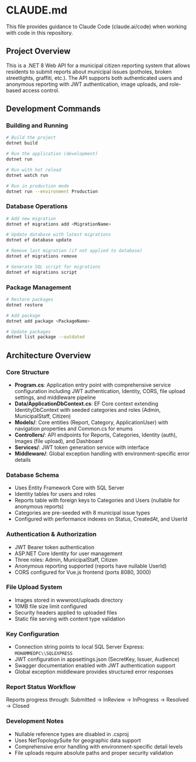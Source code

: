 # CLAUDE.md

This file provides guidance to Claude Code (claude.ai/code) when working with code in this repository.

## Project Overview

This is a .NET 8 Web API for a municipal citizen reporting system that allows residents to submit reports about municipal issues (potholes, broken streetlights, graffiti, etc.). The API supports both authenticated users and anonymous reporting with JWT authentication, image uploads, and role-based access control.

## Development Commands

### Building and Running
```bash
# Build the project
dotnet build

# Run the application (development)
dotnet run

# Run with hot reload
dotnet watch run

# Run in production mode
dotnet run --environment Production
```

### Database Operations
```bash
# Add new migration
dotnet ef migrations add <MigrationName>

# Update database with latest migrations
dotnet ef database update

# Remove last migration (if not applied to database)
dotnet ef migrations remove

# Generate SQL script for migrations
dotnet ef migrations script
```

### Package Management
```bash
# Restore packages
dotnet restore

# Add package
dotnet add package <PackageName>

# Update packages
dotnet list package --outdated
```

## Architecture Overview

### Core Structure
- **Program.cs**: Application entry point with comprehensive service configuration including JWT authentication, Identity, CORS, file upload settings, and middleware pipeline
- **Data/ApplicationDbContext.cs**: EF Core context extending IdentityDbContext with seeded categories and roles (Admin, MunicipalStaff, Citizen)
- **Models/**: Core entities (Report, Category, ApplicationUser) with navigation properties and Common.cs for enums
- **Controllers/**: API endpoints for Reports, Categories, Identity (auth), Images (file upload), and Dashboard
- **Services/**: JWT token generation service with interface
- **Middleware/**: Global exception handling with environment-specific error details

### Database Schema
- Uses Entity Framework Core with SQL Server
- Identity tables for users and roles
- Reports table with foreign keys to Categories and Users (nullable for anonymous reports)
- Categories are pre-seeded with 8 municipal issue types
- Configured with performance indexes on Status, CreatedAt, and UserId

### Authentication & Authorization
- JWT Bearer token authentication
- ASP.NET Core Identity for user management
- Three roles: Admin, MunicipalStaff, Citizen
- Anonymous reporting supported (reports have nullable UserId)
- CORS configured for Vue.js frontend (ports 8080, 3000)

### File Upload System
- Images stored in wwwroot/uploads directory
- 10MB file size limit configured
- Security headers applied to uploaded files
- Static file serving with content type validation

### Key Configuration
- Connection string points to local SQL Server Express: `MOHAMMEDPC\\SQLEXPRESS`
- JWT configuration in appsettings.json (SecretKey, Issuer, Audience)
- Swagger documentation enabled with JWT authentication support
- Global exception middleware provides structured error responses

### Report Status Workflow
Reports progress through: Submitted → InReview → InProgress → Resolved → Closed

### Development Notes
- Nullable reference types are disabled in .csproj
- Uses NetTopologySuite for geographic data support
- Comprehensive error handling with environment-specific detail levels
- File uploads require absolute paths and proper security validation